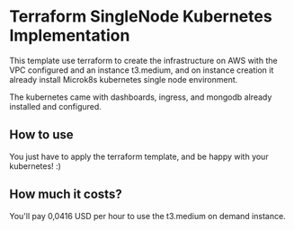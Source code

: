 # Terraform SingleNode Kubernetes Implementation

This template use terraform to create the infrastructure on AWS with the VPC configured and an instance t3.medium, and on instance creation it already install Microk8s kubernetes single node environment.

The kubernetes came with dashboards, ingress, and mongodb already installed and configured.

## How to use

You just have to apply the terraform template, and be happy with your kubernetes! :)

## How much it costs?

You'll pay 0,0416 USD per hour to use the t3.medium on demand instance.